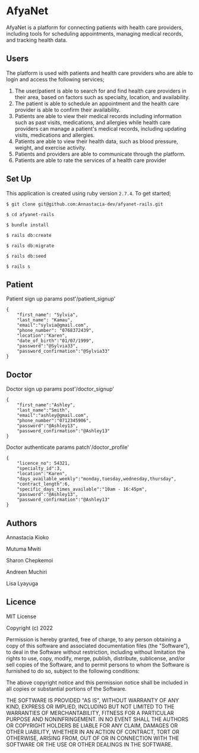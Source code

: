 # AfyaNet

AfyaNet is a platform for connecting patients with health care providers, including tools for 
scheduling appointments, managing medical records, and tracking health data.

## Users
The platform is used with patients and health care providers who are able to login and access the following services;
1. The user/patient is able to search for and find 
health care providers in their area, based on factors such as specialty, location, and availability. 
2. The patient is able to schedule an appointment and the health care provider is able to confirm their availability.
3. Patients are able to view their medical records  including information such as past visits, medications, and allergies while health care providers can manage a patient's medical records, including updating visits, 
medications and allergies. 
4. Patients are able to view their health data, such as blood pressure, weight, and exercise activity.
5. Patients and providers are able to communicate through the platform.
6. Patients are able to rate the services of a health care provider



## Set Up
This application is created using ruby version `2.7.4`.
To get started;
```console
$ git clone git@github.com:Annastacia-dev/afyanet-rails.git

$ cd afyanet-rails

$ bundle install

$ rails db:create

$ rails db:migrate

$ rails db:seed

$ rails s
```

## Patient
Patient sign up params post'/patient_signup'
```console
{
    "first_name": "Sylvia",
    "last_name": "Kamau",
    "email":"sylvia@gmail.com",
    "phone_number": "0768372439",
    "location":"Karen",
    "date_of_birth":"01/07/1999",
    "password":"@Sylvia33",
    "password_confirmation":"@Sylvia33"
}
```

## Doctor
Doctor sign up params  post'/doctor_signup'
```
{
    "first_name":"Ashley",
    "last_name":"Smith",
    "email":"ashley@gmail.com",
    "phone_number":"0712345906",
    "password":"@Ashley13",
    "password_confirmation":"@Ashley13"
}

```
Doctor authenticate params patch'/doctor_profile'
```
{
    "licence_no": 54321,
    "specialty_id":3,
    "location":"Karen",
    "days_available_weekly":"monday,tuesday,wednesday,thursday",
    "contract_length":6,
    "specific_days_times_available":"10am - 16:45pm",
    "password":"@Ashley13",
    "password_confirmation":"@Ashley13"    
}
```


## Authors
Annastacia Kioko

Mutuma Mwiti

Sharon Chepkemoi

Andreen Muchiri

Lisa Lyayuga


## Licence
MIT License

Copyright (c) 2022

Permission is hereby granted, free of charge, to any person obtaining a copy of this software and associated documentation files (the "Software"), to deal in the Software without restriction, including without limitation the rights to use, copy, modify, merge, publish, distribute, sublicense, and/or sell copies of the Software, and to permit persons to whom the Software is furnished to do so, subject to the following conditions:

The above copyright notice and this permission notice shall be included in all copies or substantial portions of the Software.

THE SOFTWARE IS PROVIDED "AS IS", WITHOUT WARRANTY OF ANY KIND, EXPRESS OR IMPLIED, INCLUDING BUT NOT LIMITED TO THE WARRANTIES OF MERCHANTABILITY, FITNESS FOR A PARTICULAR PURPOSE AND NONINFRINGEMENT. IN NO EVENT SHALL THE AUTHORS OR COPYRIGHT HOLDERS BE LIABLE FOR ANY CLAIM, DAMAGES OR OTHER LIABILITY, WHETHER IN AN ACTION OF CONTRACT, TORT OR OTHERWISE, ARISING FROM, OUT OF OR IN CONNECTION WITH THE SOFTWARE OR THE USE OR OTHER DEALINGS IN THE SOFTWARE.
